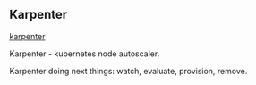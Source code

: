 Karpenter
-

[karpenter](https://karpenter.sh/docs/)

Karpenter - kubernetes node autoscaler.

Karpenter doing next things: watch, evaluate, provision, remove.
